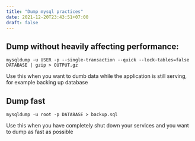 ```yaml
---
title: "Dump mysql practices"
date: 2021-12-20T23:43:51+07:00
draft: false
---
```


## Dump without heavily affecting performance:

`mysqldump -u USER -p --single-transaction --quick --lock-tables=false DATABASE | gzip > OUTPUT.gz`

Use this when you want to dumb data while the application is still serving, for example backing up database

## Dump fast

`mysqldump -u root -p DATABASE > backup.sql`

Use this when you have completely shut down your services and you want to dump as fast as possible